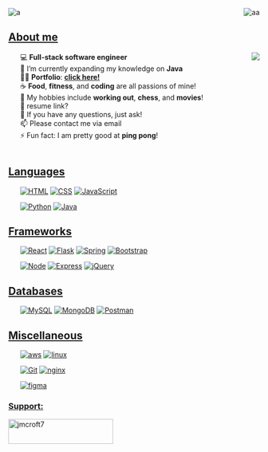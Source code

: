 
<p> 
  <img src="https://komarev.com/ghpvc/?username=a&label=Profile%20views&color=499b4a&style=flat" alt="a" />
  <a href="https://twitter.com/DevJohnathan" target="blank"><img align="right" src="https://img.shields.io/twitter/follow/DevJohnathan?logo=twitter&style=for-the-badge" alt="aa" /></a>
</p>

<h2><u><b>About me</b></u> </h2>
<ul>
  <img align="right" src="https://github-readme-stats.vercel.app/api/top-langs/?username=jmcroft7&hide=html&theme=dracula&layout=default"/>
  
 💻 **Full-stack software engineer**
  <br>
🌱 I’m currently expanding my knowledge on **Java**
  <br>
👨‍💻 **Portfolio**:  <a href="https://jmcroft7.github.io/portfolio/" target="blank">**click here!**</a>
  <br>
☕ **Food**, **fitness**, and **coding** are all passions of mine!
  <br>
🏓 My hobbies include **working out**, **chess**, and **movies**!
  <br>
📄 resume link?
  <br>
💬 If you have any questions, just ask!
  <br>
📫 Please contact me via email
  <br>
⚡ Fun fact: I am pretty good at **ping pong**!
  <br>
  <br>
  
</ul>

<h2 align="left"><u><b>Languages</b></u></h2>
<ul>

[![HTML](https://img.shields.io/badge/-HTML5-F06529?style=plastic-square&logo=html5&logoColor=ffffff)](https://www.github.com/jmcroft7)
[![CSS](https://img.shields.io/badge/-CSS-2965f1?style=plastic-square&logo=css3&logoColor=ffffff)](https://www.github.com/jmcroft7)
[![JavaScript](https://img.shields.io/badge/-JavaScript-f0db4f?style=plastic-square&logo=javascript&logoColor=000000)](https://www.github.com/jmcroft7)

[![Python](https://img.shields.io/badge/-Python-3776AB?style=plastic-square&logo=python&logoColor=ffffff)](https://www.github.com/jmcroft7)
[![Java](https://img.shields.io/badge/-Java-339999?style=plastic-square&logo=java&logoColor=ffffff)](https://www.github.com/jmcroft7)

</ul>

<h2 align="left"><u><b>Frameworks</b></u> </h2>
<ul>

[![React](https://img.shields.io/badge/-React-57b2cc?style=plastic-square&logo=react&logoColor=ffffff)](https://reactjs.org/)
[![Flask](https://img.shields.io/badge/-Flask-111222?style=plastic-square&logo=Flask&logoColor=ffffff)](https://flask.palletsprojects.com/)
[![Spring](https://img.shields.io/badge/-Spring-3C3A3A?style=plastic-square&logo=spring&logoColor=ffffff)](https://spring.io/tools)
[![Bootstrap](https://img.shields.io/badge/-Bootstrap-7410f0?style=plastic-square&logo=bootstrap&logoColor=ffffff)](https://getbootstrap.com/)

[![Node](https://img.shields.io/badge/-Node.js-68a063?style=plastic-square&logo=nodedotjs&logoColor=ffffff)](https://nodejs.org/en/)
[![Express](https://img.shields.io/badge/-Express.js-303030?style=plastic-square&logo=express&logoColor=ffffff)](https://expressjs.com/)
[![jQuery](https://img.shields.io/badge/-jQuery-0769ad?style=plastic-square&logo=jquery&logoColor=ffffff)](https://jquery.com/)

</ul>

<h2 align="left"><u><b>Databases</b></u> </h2>
<ul>

[![MySQL](https://img.shields.io/badge/-MySQL-4479A1?style=plastic-square&logo=MySQL&logoColor=ffffff)](https://www.mysql.com/)
[![MongoDB](https://img.shields.io/badge/-MongoDB-47A248?style=plastic-square&logo=MongoDB&logoColor=ffffff)](https://www.mongodb.com/)
[![Postman](https://img.shields.io/badge/-Postman-F06529?style=plastic-square&logo=postman&logoColor=ffffff)](https://www.postman.com/)

</ul>

<h2 align="left"><u><b>Miscellaneous</b></u> </h2>
<ul>

[![aws](https://img.shields.io/badge/-AWS-3776AB?style=plastic-square&logo=amazonaws&logoColor=ffffff)](https://aws.amazon.com/)
[![linux](https://img.shields.io/badge/-Linux-dd4814?style=plastic-square&logo=linux&logoColor=ffffff)](https://ubuntu.com/)
  
[![Git](https://img.shields.io/badge/-Git-%23F05032?style=plastic-square&logo=git&logoColor=%23ffffff)](https://git-scm.com/)
[![nginx](https://img.shields.io/badge/-Nginx-47A248?style=plastic-square&logo=nginx&logoColor=ffffff)](https://www.nginx.com/)
  
[![figma](https://img.shields.io/badge/-Figma-9d56f7?style=plastic-square&logo=figma&logoColor=ffffff)](https://www.nginx.com/)

</ul>

<h3><u><b>Support:</b></u></h3>
  
<p><a href="https://www.buymeacoffee.com/jmcroft7"> <img src="https://cdn.buymeacoffee.com/buttons/v2/default-yellow.png" height="50" width="210" alt="jmcroft7" /></a></p>

